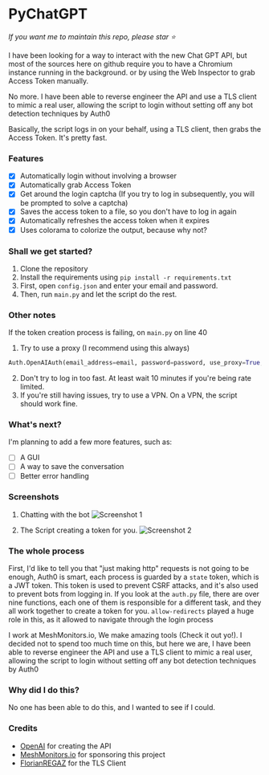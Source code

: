# PyChatGPT
*If you want me to maintain this repo, please star ⭐️*


I have been looking for a way to interact with the new Chat GPT API, but most of the sources here on github 
require you to have a Chromium instance running in the background. or by using the Web Inspector to grab Access Token manually.

No more. I have been able to reverse engineer the API and use a TLS client to mimic a real user, allowing the script to login without setting off any bot detection techniques by Auth0

Basically, the script logs in on your behalf, using a TLS client, then grabs the Access Token. It's pretty fast.

### Features
- [x] Automatically login without involving a browser
- [x] Automatically grab Access Token
- [x] Get around the login captcha (If you try to log in subsequently, you will be prompted to solve a captcha)
- [x] Saves the access token to a file, so you don't have to log in again
- [x] Automatically refreshes the access token when it expires
- [x] Uses colorama to colorize the output, because why not?

### Shall we get started?
1. Clone the repository
2. Install the requirements using `pip install -r requirements.txt`
3. First, open `config.json` and enter your email and password.
4. Then, run `main.py` and let the script do the rest.

### Other notes
If the token creation process is failing, on `main.py` on line 40
1. Try to use a proxy (I recommend using this always)
```python
Auth.OpenAIAuth(email_address=email, password=password, use_proxy=True, proxy="http://127.0.0.0:8080")
```
2. Don't try to log in too fast. At least wait 10 minutes if you're being rate limited.
3. If you're still having issues, try to use a VPN. On a VPN, the script should work fine.
### What's next?
I'm planning to add a few more features, such as:
- [ ] A GUI
- [ ] A way to save the conversation
- [ ] Better error handling

### Screenshots
1. Chatting with the bot
![Screenshot 1](https://media.discordapp.net/attachments/1038565125482881027/1049255804366237736/image.png)

2. The Script creating a token for you.
![Screenshot 2](https://media.discordapp.net/attachments/1038565125482881027/1049072247442264094/image.png?width=2468&height=885)

### The whole process
First, I'd like to tell you that "just making http" requests is not going to be enough, Auth0 is smart, each process is guarded by a 
`state` token, which is a JWT token. This token is used to prevent CSRF attacks, and it's also used to prevent bots from logging in.
If you look at the `auth.py` file, there are over nine functions, each one of them is responsible for a different task, and they all
work together to create a token for you. `allow-redirects` played a huge role in this, as it allowed to navigate through the login process

I work at MeshMonitors.io, We make amazing tools (Check it out yo!). I decided not to spend too much time on this, but here we are, I have been able to reverse engineer the API and use a TLS client to mimic a real user, allowing the script to login without setting off any bot detection techniques by Auth0

### Why did I do this?
No one has been able to do this, and I wanted to see if I could.

### Credits
- [OpenAI](https://openai.com/) for creating the API
- [MeshMonitors.io](https://meshmonitors.io/) for sponsoring this project
- [FlorianREGAZ](https://github.com/FlorianREGAZ) for the TLS Client